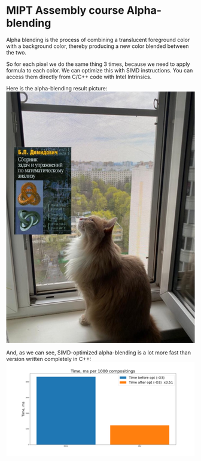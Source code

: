 # MIPT Assembly course Alpha-blending
Alpha blending is the process of combining a translucent foreground color with a background color, thereby producing a new color blended between the two. 

So for each pixel we do the same thing 3 times, because we need to apply formula to each color. We can optimize this with SIMD instructions. You can access them directly from C/C++ code with Intel Intrinsics.

Here is the alpha-blending result picture:
![blended](/pictures/composed.bmp)

And, as we can see, SIMD-optimized alpha-blending is a lot more fast than version written completely in C++:
![stats](/diagram.png)
